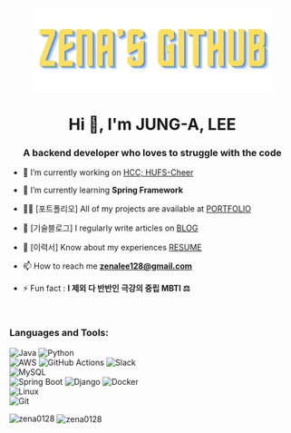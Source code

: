 <div align="center">
  <img src="Professional CV Resume (1)_preview_rev_1 (1).png">
</div>


<h1 align="center">Hi 👋, I'm JUNG-A, LEE</h1>
<h3 align="center">A backend developer who loves to struggle with the code</h3>

- 🔭 I’m currently working on [HCC; HUFS-Cheer](https://github.com/hufscheer/spectator-server)

- 🌱 I’m currently learning **Spring Framework**

- 👨‍💻 [포트폴리오] All of my projects are available at [PORTFOLIO](https://vivid-feeling-80a.notion.site/b7bf94c8b34a48eaabee915c64e5bb78)

- 📝 [기술블로그] I regularly write articles on [BLOG](https://velog.io/@zena128/posts)

- 📄 [이력서] Know about my experiences [RESUME]([https://www.canva.com/design/DAGCBiZA0JQ/FT3dYsagRYiSz01MG8q8mA/view?utm_content=DAGCBiZA0JQ&utm_campaign=designshare&utm_medium=link2&utm_source=uniquelinks&utlId=h904126abf6](https://vivid-feeling-80a.notion.site/15780b159989809ba43ec1fe125d5dc2))

- 📫 How to reach me **zenalee128@gmail.com**

- ⚡ Fun fact :  **I 제외 다 반반인 극강의 중립 MBTI ⚖️**

<br>

<h3 align="left">Languages and Tools:</h3>
<p align="left"> 
  
  ![Java](https://img.shields.io/badge/Java-%23ED8B00.svg?logo=openjdk&logoColor=white)
  ![Python](https://img.shields.io/badge/Python-3776AB?logo=python&logoColor=fff)
  <br>
  ![AWS](https://img.shields.io/badge/AWS-%23FF9900.svg?logo=amazon-web-services&logoColor=white)
  ![GitHub Actions](https://img.shields.io/badge/GitHub_Actions-2088FF?logo=github-actions&logoColor=white)
  ![Slack](https://img.shields.io/badge/Slack-4A154B?logo=slack&logoColor=fff)
  <br>
  ![MySQL](https://img.shields.io/badge/MySQL-4479A1?logo=mysql&logoColor=fff)
  <br>
  ![Spring Boot](https://img.shields.io/badge/Spring%20Boot-6DB33F?logo=springboot&logoColor=fff)
  ![Django](https://img.shields.io/badge/Django-%23092E20.svg?logo=django&logoColor=white)
  ![Docker](https://img.shields.io/badge/Docker-2496ED?logo=docker&logoColor=fff)
  <br>
  ![Linux](https://img.shields.io/badge/Linux-FCC624?logo=linux&logoColor=black)
  <br>
  ![Git](https://img.shields.io/badge/Git-F05032?logo=git&logoColor=fff)
  </p>

<p><img align="left" src="https://github-readme-stats.vercel.app/api/top-langs?username=zena0128&show_icons=true&locale=en&layout=compact" alt="zena0128" /></p>
<p>&nbsp;<img align="center" src="https://github-readme-stats.vercel.app/api?username=zena0128&show_icons=true&locale=en" alt="zena0128" /></p>
